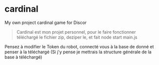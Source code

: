 # cardinal
My own project cardinal game for Discor

> Cardinal est mon projet personnel,
pour le faire fonctionner téléchargé le fichier zip, deziper le, et fait node start main.js

Pensez à modifier le Token du robot, connecté vous à la base de donné et penser à la téléchargé (Si j'y pense je mettrais la structure générale de la base à téléchargé)
